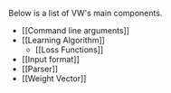 Below is a list of VW's main components.
<ul>
<li>[[Command line arguments]]</li>
<li>[[Learning Algorithm]]
<ul>
<li>[[Loss Functions]]</li>
</ul></li>
<li>[[Input format]]</li>
<li>[[Parser]]</li>
<li>[[Weight Vector]]</li>
</ul>
